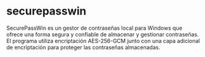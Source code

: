 # securepasswin
SecurePassWin es un gestor de contraseñas local para Windows que ofrece una forma segura y confiable de almacenar y gestionar contraseñas. El programa utiliza encriptación AES-256-GCM junto con una capa adicional de encriptación para proteger las contraseñas almacenadas.
